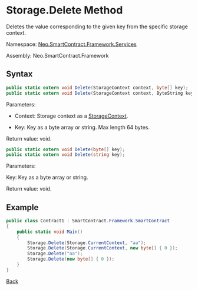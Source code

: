 # Storage.Delete Method

Deletes the value corresponding to the given key from the specific storage context.

Namespace: [Neo.SmartContract.Framework.Services](../../services.md)

Assembly: Neo.SmartContract.Framework

## Syntax

```cs
public static extern void Delete(StorageContext context, byte[] key);
public static extern void Delete(StorageContext context, ByteString key);
```

Parameters:

- Context: Storage context as a [StorageContext](../StorageContext.md).

- Key: Key as a byte array or string. Max length 64 bytes.


Return value: void.

```cs
public static extern void Delete(byte[] key);
public static extern void Delete(string key);
```

Parameters:

Key: Key as a byte array or string.

Return value: void.

## Example

```cs
public class Contract1 : SmartContract.Framework.SmartContract
{
    public static void Main()
    {
        Storage.Delete(Storage.CurrentContext, "aa");
        Storage.Delete(Storage.CurrentContext, new byte[] { 0 });
        Storage.Delete("aa");
        Storage.Delete(new byte[] { 0 });
    }
}
```



[Back](../Storage.md)
